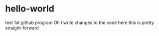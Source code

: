 # hello-world
test 1st github program
Oh I write changes to the code here
this is pretty straight-forward
